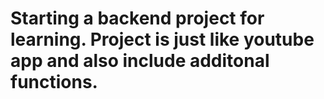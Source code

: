 # Starting a backend project for learning. Project is just like youtube app and also include additonal functions. 